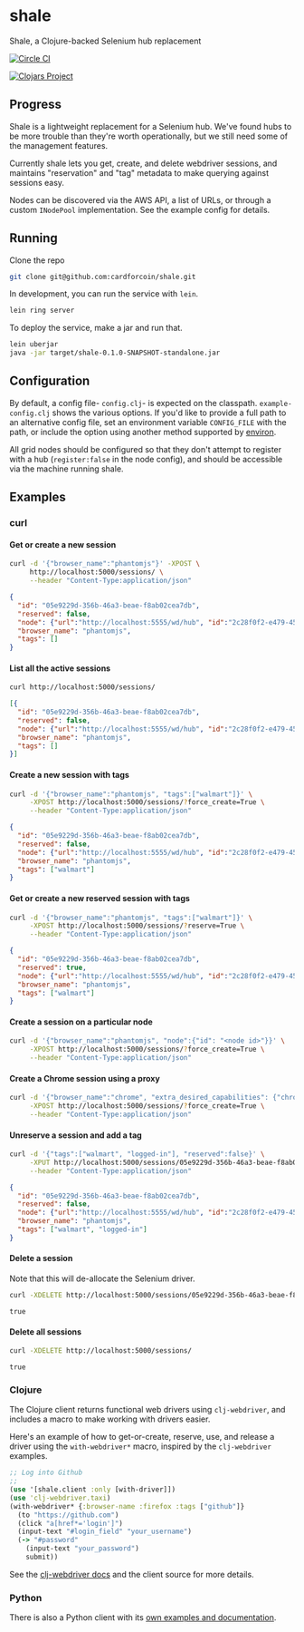 # shale

Shale, a Clojure-backed Selenium hub replacement

[![Circle CI](https://circleci.com/gh/cardforcoin/shale/tree/master.png?style=badge)](https://circleci.com/gh/cardforcoin/shale/tree/master)

[![Clojars Project](http://clojars.org/shale/latest-version.svg)](http://clojars.org/shale)

## Progress

Shale is a lightweight replacement for a Selenium hub. We've found hubs to be
more trouble than they're worth operationally, but we still need some of the
management features.

Currently shale lets you get, create, and delete webdriver sessions, and
maintains "reservation" and "tag" metadata to make querying against sessions
easy.

Nodes can be discovered via the AWS API, a list of URLs, or through a custom
`INodePool` implementation. See the example config for details.

## Running

Clone the repo

```sh
git clone git@github.com:cardforcoin/shale.git
```

In development, you can run the service with `lein`.

```sh
lein ring server
```

To deploy the service, make a jar and run that.

```sh
lein uberjar
java -jar target/shale-0.1.0-SNAPSHOT-standalone.jar
```

## Configuration

By default, a config file- `config.clj`- is expected on the classpath.
`example-config.clj` shows the various options. If you'd like to provide a full
path to an alternative config file, set an environment variable `CONFIG_FILE`
with the path, or include the option using another method supported by
[environ][environ].

All grid nodes should be configured so that they don't attempt to register with
a hub (`register:false` in the node config), and should be accessible via the
machine running shale.

[environ]: https://github.com/weavejester/environ

## Examples

### curl

#### Get or create a new session

```bash
curl -d '{"browser_name":"phantomjs"}' -XPOST \
     http://localhost:5000/sessions/ \
     --header "Content-Type:application/json"
```

```json
{
  "id": "05e9229d-356b-46a3-beae-f8ab02cea7db",
  "reserved": false,
  "node": {"url":"http://localhost:5555/wd/hub", "id":"2c28f0f2-e479-4501-a05d-a0991793abd7"},
  "browser_name": "phantomjs",
  "tags": []
}
```

#### List all the active sessions

```bash
curl http://localhost:5000/sessions/
```

```json
[{
  "id": "05e9229d-356b-46a3-beae-f8ab02cea7db",
  "reserved": false,
  "node": {"url":"http://localhost:5555/wd/hub", "id":"2c28f0f2-e479-4501-a05d-a0991793abd7"},
  "browser_name": "phantomjs",
  "tags": []
}]
```

#### Create a new session with tags

```bash
curl -d '{"browser_name":"phantomjs", "tags":["walmart"]}' \
     -XPOST http://localhost:5000/sessions/?force_create=True \
     --header "Content-Type:application/json"
```

```json
{
  "id": "05e9229d-356b-46a3-beae-f8ab02cea7db",
  "reserved": false,
  "node": {"url":"http://localhost:5555/wd/hub", "id":"2c28f0f2-e479-4501-a05d-a0991793abd7"},
  "browser_name": "phantomjs",
  "tags": ["walmart"]
}
```

#### Get or create a new reserved session with tags

```bash
curl -d '{"browser_name":"phantomjs", "tags":["walmart"]}' \
     -XPOST http://localhost:5000/sessions/?reserve=True \
     --header "Content-Type:application/json"
```

```json
{
  "id": "05e9229d-356b-46a3-beae-f8ab02cea7db",
  "reserved": true,
  "node": {"url":"http://localhost:5555/wd/hub", "id":"2c28f0f2-e479-4501-a05d-a0991793abd7"},
  "browser_name": "phantomjs",
  "tags": ["walmart"]
}
```

#### Create a session on a particular node

```bash
curl -d '{"browser_name":"phantomjs", "node":{"id": "<node id>"}}' \
     -XPOST http://localhost:5000/sessions/?force_create=True \
     --header "Content-Type:application/json"
```

#### Create a Chrome session using a proxy

```bash
curl -d '{"browser_name":"chrome", "extra_desired_capabilities": {"chromeOptions": {"args": ["--proxy-server=socks5://<host>:<port>"]}}' \
     -XPOST http://localhost:5000/sessions/?force_create=True \
     --header "Content-Type:application/json"
```

#### Unreserve a session and add a tag

```bash
curl -d '{"tags":["walmart", "logged-in"], "reserved":false}' \
     -XPUT http://localhost:5000/sessions/05e9229d-356b-46a3-beae-f8ab02cea7db \
     --header "Content-Type:application/json"
```

```json
{
  "id": "05e9229d-356b-46a3-beae-f8ab02cea7db",
  "reserved": false,
  "node": {"url":"http://localhost:5555/wd/hub", "id":"2c28f0f2-e479-4501-a05d-a0991793abd7"},
  "browser_name": "phantomjs",
  "tags": ["walmart", "logged-in"]
}
```

#### Delete a session

Note that this will de-allocate the Selenium driver.

```bash
curl -XDELETE http://localhost:5000/sessions/05e9229d-356b-46a3-beae-f8ab02cea7db
```

```
true
```

#### Delete all sessions

```bash
curl -XDELETE http://localhost:5000/sessions/
```

```
true
```
### Clojure

The Clojure client returns functional web drivers using `clj-webdriver`,
and includes a macro to make working with drivers easier.

Here's an example of how to get-or-create, reserve, use, and release a driver
using the `with-webdriver*` macro, inspired by the `clj-webdriver` examples.

```clojure
;; Log into Github
;;
(use '[shale.client :only [with-driver]])
(use 'clj-webdriver.taxi)
(with-webdriver* {:browser-name :firefox :tags ["github"]}
  (to "https://github.com")
  (click "a[href*='login']")
  (input-text "#login_field" "your_username")
  (-> "#password"
    (input-text "your_password")
    submit))
```

See the [clj-webdriver docs][clj-webdriver] and the client source for more details.

### Python

There is also a Python client with its [own examples and documentation][shale-python].

[clj-webdriver]: http://semperos.github.io/clj-webdriver/

[shale-python]: https://github.com/cardforcoin/shale-python
